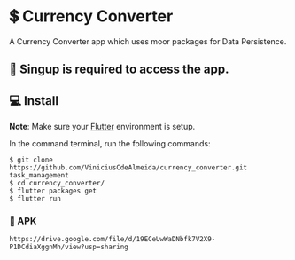 # 💲 Currency Converter 

A Currency Converter app which uses moor packages for Data Persistence.


## 🔑 Singup is required to access the app. 


## 💻 Install
**Note**: Make sure your [Flutter](https://flutter.dev) environment is setup.


In the command terminal, run the following commands:

    $ git clone https://github.com/ViniciusCdeAlmeida/currency_converter.git task_management
    $ cd currency_converter/
    $ flutter packages get
    $ flutter run

### 📱 APK

    https://drive.google.com/file/d/19ECeUwWaDNbfk7V2X9-P1DCdiaXggnMh/view?usp=sharing
